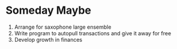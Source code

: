 # Someday Maybe

1. Arrange for saxophone large ensemble
1. Write program to autopull transactions and give it away for free
1. Develop growth in finances

